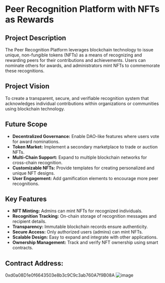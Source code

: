 # Peer Recognition Platform with NFTs as Rewards

## Project Description
The Peer Recognition Platform leverages blockchain technology to issue unique, non-fungible tokens (NFTs) as a means of recognizing and rewarding peers for their contributions and achievements. Users can nominate others for awards, and administrators mint NFTs to commemorate these recognitions.

## Project Vision
To create a transparent, secure, and verifiable recognition system that acknowledges individual contributions within organizations or communities using blockchain technology.

## Future Scope
- **Decentralized Governance:** Enable DAO-like features where users vote for award nominations.
- **Token Market:** Implement a secondary marketplace to trade or auction NFTs.
- **Multi-Chain Support:** Expand to multiple blockchain networks for cross-chain recognition.
- **Customizable NFTs:** Provide templates for creating personalized and unique NFT designs.
- **User Engagement:** Add gamification elements to encourage more peer recognitions.

## Key Features
- **NFT Minting:** Admins can mint NFTs for recognized individuals.
- **Recognition Tracking:** On-chain storage of recognition messages and recipient details.
- **Transparency:** Immutable blockchain records ensure authenticity.
- **Secure Access:** Only authorized users (admins) can mint NFTs.
- **Scalable Design:** Easy to expand and integrate with other applications.
- **Ownership Management:** Track and verify NFT ownership using smart contracts.

## Contract Address:
0xd0a08D1e0f6643503e8b3c9C9c3ab760A7f9B08A
![image](https://github.com/user-attachments/assets/299ad3ae-d126-467d-8257-4d62fe9cfc59)
